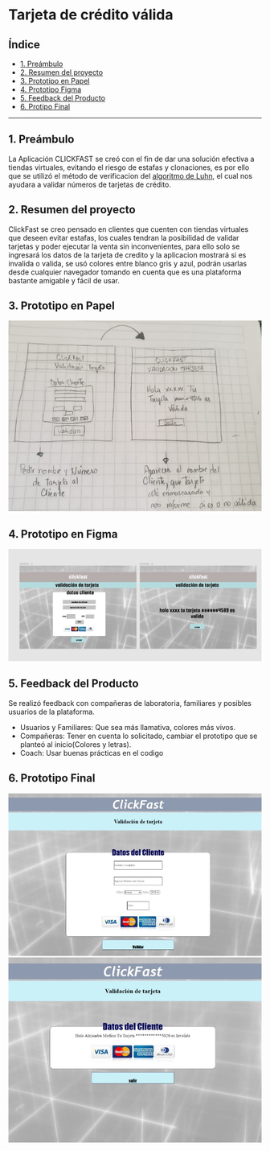# Tarjeta de crédito válida

## Índice

* [1. Preámbulo](#1-preámbulo)
* [2. Resumen del proyecto](#2-resumen-del-proyecto)
* [3. Prototipo en Papel](#3-prototipo-en-papel)
* [4. Prototipo Figma](#4-prototipo-figma)
* [5. Feedback del Producto](#6-feedback-del-producto)
* [6. Protipo Final](#7-prototipo-final)


***

## 1. Preámbulo 

La Aplicación CLICKFAST se creó con el fin de dar una solución efectiva a tiendas virtuales, evitando el riesgo de estafas y clonaciones, es por ello que se utilizó el método de verificacion del [algoritmo de Luhn](https://es.wikipedia.org/wiki/Algoritmo_de_Luhn), el cual nos ayudara a validar números de tarjetas de crédito.

## 2. Resumen del proyecto

 ClickFast se creo pensado en clientes que cuenten con tiendas virtuales que deseen evitar estafas, los cuales tendran la posibilidad de validar tarjetas y poder ejecutar la venta sin inconvenientes, para ello solo se ingresará  los datos de la tarjeta de credito y la aplicacion mostrará si es invalida o valida, se usó colores entre blanco gris y azul, podrán usarlas desde cualquier navegador tomando en cuenta que es una plataforma bastante amigable y fácil de usar.


## 3. Prototipo en Papel 

![prototipo papel](https://github.com/asmedina24/SCL015-card-validation/blob/master/imgreadme/Prototipo-papel1.jpeg?raw=true) 


## 4. Prototipo en Figma
![prototipo Figma](https://github.com/asmedina24/SCL015-card-validation/blob/master/imgreadme/figmaprototipo.jpeg?raw=true)

## 5. Feedback del Producto

Se realizó feedback con compañeras de laboratoria, familiares y posibles usuarios de la plataforma. 
- Usuarios y Familiares: Que sea más llamativa, colores más vivos.
- Compañeras: Tener en cuenta lo solicitado, cambiar el prototipo que se planteó al inicio(Colores y letras).
- Coach: Usar buenas prácticas en el codigo

## 6. Prototipo Final
 
 ![prototipo Final](https://github.com/asmedina24/SCL015-card-validation/blob/master/imgreadme/protofinal2.jpeg?raw=true)
 ![prototipo Final](https://github.com/asmedina24/SCL015-card-validation/blob/master/imgreadme/protofinal1.jpeg?raw=true)
